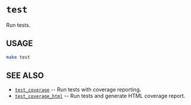 # `test`

Run tests.

## USAGE

```sh
make test
```

## SEE ALSO

- [`test_coverage`](./test_coverage.md) -- Run tests with coverage reporting.
- [`test_coverage_html`](./test_coverage_html.md) -- Run tests and generate HTML coverage report.
